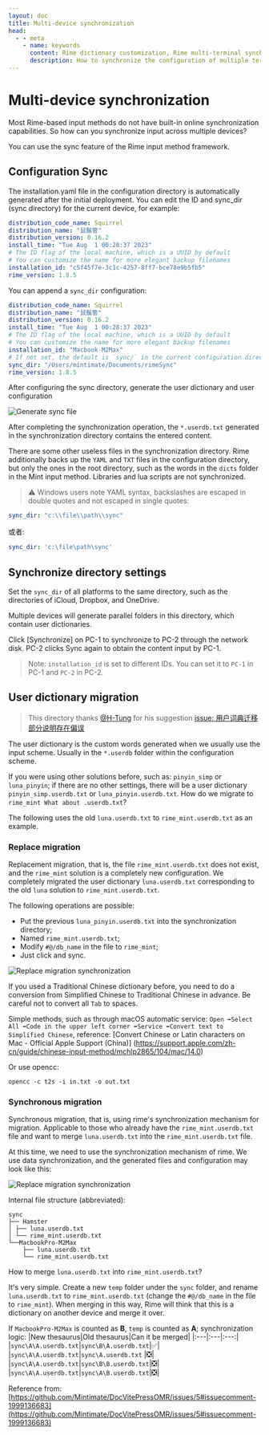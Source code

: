 ```yaml
---
layout: doc
title: Multi-device synchronization
head:
  - - meta
    - name: keywords
      content: Rime dictionary customization, Rime multi-terminal synchronization, Rime configuration synchronization
      description: How to synchronize the configuration of multiple terminals in Rime input method? And how to customize the dictionary function? You can check this article to learn how to customize dictionary content and multi-end synchronization.
---
```


# Multi-device synchronization
Most Rime-based input methods do not have built-in online synchronization capabilities. So how can you synchronize input across multiple devices?

You can use the sync feature of the Rime input method framework.

## Configuration Sync

The installation.yaml file in the configuration directory is automatically generated after the initial deployment. You can edit the ID and sync_dir (sync directory) for the current device, for example:

```yaml
distribution_code_name: Squirrel
distribution_name: "鼠鬚管"
distribution_version: 0.16.2
install_time: "Tue Aug  1 00:28:37 2023"
# The ID flag of the local machine, which is a UUID by default
# You can customize the name for more elegant backup filenames
installation_id: "c5f45f7e-3c1c-4257-8ff7-bce78e9b5fb5"
rime_version: 1.8.5
```

You can append a `sync_dir` configuration:
```yaml
distribution_code_name: Squirrel
distribution_name: "鼠鬚管"
distribution_version: 0.16.2
install_time: "Tue Aug  1 00:28:37 2023"
# The ID flag of the local machine, which is a UUID by default
# You can customize the name for more elegant backup filenames
installation_id: "Macbook-M2Max"
# If not set, the default is `sync/` in the current configuration directory
sync_dir: "/Users/mintimate/Documents/rimeSync"
rime_version: 1.8.5
```

After configuring the sync directory, generate the user dictionary and user configuration

![Generate sync file](/image/guide/rimeSync.webp)

After completing the synchronization operation, the `*.userdb.txt` generated in the synchronization directory contains the entered content.

There are some other useless files in the synchronization directory. Rime additionally backs up the `YAML` and `TXT` files in the configuration directory, but only the ones in the root directory, such as the words in the `dicts` folder in the Mint input method. Libraries and lua scripts are not synchronized.

> ⚠️ Windows users note YAML syntax, backslashes are escaped in double quotes and not escaped in single quotes:

```yaml
sync_dir: "c:\\file\\path\\sync"
```
或者:
```yaml 
sync_dir: 'c:\file\path\sync'
```
## Synchronize directory settings
Set the `sync_dir` of all platforms to the same directory, such as the directories of iCloud, Dropbox, and OneDrive.

Multiple devices will generate parallel folders in this directory, which contain user dictionaries.

Click [Synchronize] on PC-1 to synchronize to PC-2 through the network disk. PC-2 clicks Sync again to obtain the content input by PC-1.
> Note: `installation_id` is set to different IDs. You can set it to `PC-1` in PC-1 and `PC-2` in PC-2.


## User dictionary migration

> This directory thanks [@H-Tung](https://github.com/H-Tung) for his suggestion [issue: 用户词典迁移部分说明存在偏误](https://github.com/Mintimate/DocVitePressOMR/issues/5)

The user dictionary is the custom words generated when we usually use the input scheme. Usually in the `*.userdb` folder within the configuration scheme.

If you were using other solutions before, such as: `pinyin_simp` or `luna_pinyin`; if there are no other settings, there will be a user dictionary `pinyin_simp.userdb.txt` or `luna_pinyin.userdb.txt`. How do we migrate to `rime_mint What about .userdb.txt`?

The following uses the old `luna.userdb.txt` to `rime_mint.userdb.txt` as an example.

### Replace migration

Replacement migration, that is, the file `rime_mint.userdb.txt` does not exist, and the `rime_mint` solution is a completely new configuration. We completely migrated the user dictionary `luna.userdb.txt` corresponding to the old `luna` solution to `rime_mint.userdb.txt`.

The following operations are possible:
- Put the previous `luna_pinyin.userdb.txt` into the synchronization directory;
- Named `rime_mint.userdb.txt`;
- Modify `#@/db_name` in the file to `rime_mint`;
- Just click and sync.

![Replace migration synchronization](/image/guide/syncDevice_ChangeUserdbName.webp)

If you used a Traditional Chinese dictionary before, you need to do a conversion from Simplified Chinese to Traditional Chinese in advance. Be careful not to convert all `Tab` to spaces.

Simple methods, such as through macOS automatic service: `Open ➡️Select All ➡️Code in the upper left corner ➡️Service ➡️Convert text to Simplified Chinese`, reference: [Convert Chinese or Latin characters on Mac - Official Apple Support (China)] (https://support.apple.com/zh-cn/guide/chinese-input-method/mchlp2865/104/mac/14.0)

Or use opencc:
```shell
opencc -c t2s -i in.txt -o out.txt
```

### Synchronous migration

Synchronous migration, that is, using rime's synchronization mechanism for migration. Applicable to those who already have the `rime_mint.userdb.txt` file and want to merge `luna.userdb.txt` into the `rime_mint.userdb.txt` file.

At this time, we need to use the synchronization mechanism of rime. We use data synchronization, and the generated files and configuration may look like this:

![Replace migration synchronization](/image/guide/sysncDevice_demo.webp)

Internal file structure (abbreviated):
```text
sync
├── Hamster
│ ├── luna.userdb.txt
│ └── rime_mint.userdb.txt
└──MacbookPro-M2Max
    ├── luna.userdb.txt
    └── rime_mint.userdb.txt
```

How to merge `luna.userdb.txt` into `rime_mint.userdb.txt`?

It's very simple. Create a new `temp` folder under the `sync` folder, and rename `luna.userdb.txt` to `rime_mint.userdb.txt` (change the `#@/db_name` in the file to `rime_mint`). When merging in this way, Rime will think that this is a dictionary on another device and merge it over.

If `MacbookPro-M2Max` is counted as **B**, `temp` is counted as **A**; synchronization logic:
|New thesaurus|Old thesaurus|Can it be merged|
|:---|:---|:---:|
|`sync\A\A.userdb.txt`|`sync\B\A.userdb.txt`|✅|
|`sync\A\A.userdb.txt`|`sync\A.userdb.txt` |❎|
|`sync\A\A.userdb.txt`|`sync\B\B.userdb.txt`|❎|
|`sync\A\A.userdb.txt`|`sync\A\B.userdb.txt`|❎|

Reference from: [https://github.com/Mintimate/DocVitePressOMR/issues/5#issuecomment-1999136683](https://github.com/Mintimate/DocVitePressOMR/issues/5#issuecomment-1999136683)
